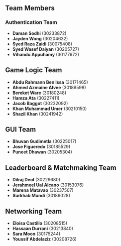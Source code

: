 ## Team Members

### Authentication Team

- **Daman Sodhi** (30233872)
- **Jayden Wong** (30204632)
- **Syed Raza Zaidi** (30075408)
- **Syed Wasef Daiyan** (30205727)
- **Vihandu Appuhamy** (30177972)

## Game Logic Team

- **Abdu Rahmann Ben Issa** (30171465)
- **Ahmed Azmaine Alvee** (30189598)
- **Bereket Ware** (30180248)
- **Hamza Ata** (30227411)
- **Jacob Baggot** (30232092)
- **Khan Muhammad Umer** (30210150)
- **Shazil Khan** (30241942)

## GUI Team

- **Bhuvan Gudimetla** (30225017)
- **Jose Figueredo** (30185529)
- **Puneet Dhawan** (30205304)

## Leaderboard & Matchmaking Team

- **Dilraj Deol** (30229680)
- **Jerahmeel Ual Alcano** (30153076)
- **Marena Matavao** (30237507)
- **Surkhab Mundi** (30189028)

## Networking Team

- **Eloisa Castillo** (30208515)
- **Hassaan Durrani** (30213840)
- **Sara Moon** (30175244)
- **Youssif Abdelaziz** (30208726)
